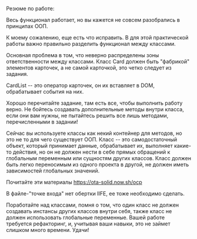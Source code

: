 Резюме по работе:

Весь функционал работает, но вы кажется не совсем разобрались в принципах ООП.

К моему сожалению, еще есть что исправить. В для этой практической работы важно
правильно разделить функционал между классами. 

Основная проблема в том, что неверно распределены зоны ответственности между классами. Класс Card должен быть "фабрикой" элементов карточек, а не самой карточкой, это четко следует из задания.

CardList -- это оператор карточек, он их вставляет в DOM, обрабатывает события на них.

Хорошо перечитайте задание, там есть все, чтобы выполнить работу верно. Не бойтесь создавать
дополнительные методы внутри класса, если они вам нужны, не пытайтесь решить все лишь методами,
перечисленными в задании! 

Сейчас вы используете классы как некий контейнер для методов, но это не то для чего существует ООП.
Класс -- это самодостаточный объект, который принимает данные, обрабатывает их, выполняет
какие-то действия, но он не должен нести в себе прямых обращений к глобальным переменным или
сущностям других классов. Класс должен быть легко переносимым из одного проекта в другой, не
должен иметь зависимостей глобальных значений. 

Почитайте эти материалы https://ota-solid.now.sh/ocp

В файле-"точке входа" нет обертки IIFE, ее тоже необходимо сделать.

Поработайте над классами, помня о том, что один класс не должен создавать инстансы других классов
внутри себя, также класс не должен использовать глобальные переменные. Вашей работе требуется
рефакторинг, и, учитывая ваши навыки, это не займет слишком много времени. Удачи!
